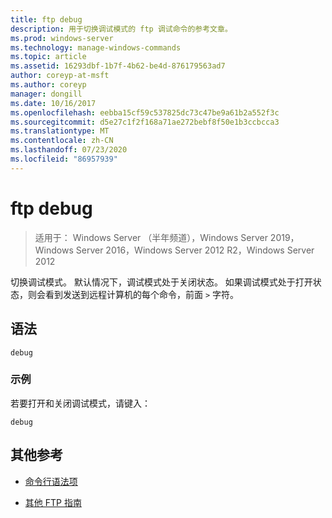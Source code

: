 ```yaml
---
title: ftp debug
description: 用于切换调试模式的 ftp 调试命令的参考文章。
ms.prod: windows-server
ms.technology: manage-windows-commands
ms.topic: article
ms.assetid: 16293dbf-1b7f-4b62-be4d-876179563ad7
author: coreyp-at-msft
ms.author: coreyp
manager: dongill
ms.date: 10/16/2017
ms.openlocfilehash: eebba15cf59c537825dc73c47be9a61b2a552f3c
ms.sourcegitcommit: d5e27c1f2f168a71ae272bebf8f50e1b3ccbcca3
ms.translationtype: MT
ms.contentlocale: zh-CN
ms.lasthandoff: 07/23/2020
ms.locfileid: "86957939"
---
```

# <a name="ftp-debug"></a>ftp debug

> 适用于： Windows Server （半年频道），Windows Server 2019，Windows Server 2016，Windows Server 2012 R2，Windows Server 2012

切换调试模式。 默认情况下，调试模式处于关闭状态。 如果调试模式处于打开状态，则会看到发送到远程计算机的每个命令，前面 `>` 字符。

## <a name="syntax"></a>语法

```
debug
```

### <a name="examples"></a>示例

若要打开和关闭调试模式，请键入：

```
debug
```

## <a name="additional-references"></a>其他参考

- [命令行语法项](command-line-syntax-key.md)

- [其他 FTP 指南](/previous-versions/orphan-topics/ws.10/cc756013(v=ws.10))
